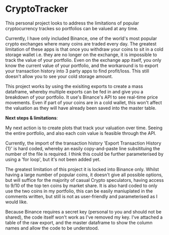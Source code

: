 # CryptoTracker

This personal project looks to address the limitations of popular cryptocurrency trackes so portfolios can be valued at any time.

Currently, I have only included Binance, one of the world's most popular crypto exchanges where many coins are traded every day. The greatest limitation of these apps is that once you withdraw your coins to sit in a cold storage wallet i.e. they are no longer on the exchange, it is impossible to track the value of your portfolio. Even on the exchange app itself, you only know the current value of your portfolio, and the workaround is to export your transaction history into 3 party apps to find profit/loss. This still doesn't allow you to see your cold storage amount.

This project works by using the exisiting exports to create a mass dataframe, whereby multiple exports can be fed in and give you a breakdown of your portfolio. It use's Binance's API to see real-time price movements. Even if part of your coins are in a cold wallet, this won't affect the valuation as they will have already been saved into the master table.

**Next steps & limitations**:

My next action is to create plots that track your valuation over time. Seeing the entire portfolio, and also each coin value is feasible through the API.

Currently, the import of the transaction history 'Export Transaction History {1}' is hard coded, whereby an easily copy-and-paste line subsitituing the number of the file is required. I think this could be further parameterised by using a 'for loop', but it's not been added yet.

The greatest limitation of this project it is locked into Binance only. Whilst having a large number of popular coins, it doesn't give all possible options, but will suffice for the majority of casual Crypto speculators, having access to 9/10 of the top ten coins by market share.
It is also hard coded to only use the two coins in my portfolio, this can be easily maniuplated in the comments written, but still is not as user-friendly and parameterised as I would like.

Because Binance requires a secret key (personal to you and should not be shared), the code itself won't work as I've removed my key. I've attached a table of the raw export, and the master dataframe to show the column names and allow the code to be understood.
